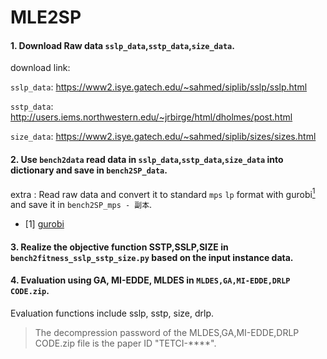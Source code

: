 # MLE2SP

#### 1. Download Raw data `sslp_data`,`sstp_data`,`size_data`.
 download link:

`sslp_data`: https://www2.isye.gatech.edu/~sahmed/siplib/sslp/sslp.html

`sstp_data`: http://users.iems.northwestern.edu/~jrbirge/html/dholmes/post.html

`size_data`: https://www2.isye.gatech.edu/~sahmed/siplib/sizes/sizes.html

#### 2. Use `bench2data` read data in `sslp_data`,`sstp_data`,`size_data` into dictionary and save in `bench2SP_data`.

extra : Read raw data and convert it to standard `mps` `lp` format with gurobi[<sup>1</sup>](#refer-anchor-1) and save it in `bench2SP_mps - 副本`.

<div id="refer-anchor-1"></div>

- [1] [gurobi](https://www.gurobi.com/)

#### 3. Realize the objective function SSTP,SSLP,SIZE in `bench2fitness_sslp_sstp_size.py` based on the input instance data.

#### 4. Evaluation using GA, MI-EDDE, MLDES in `MLDES,GA,MI-EDDE,DRLP CODE.zip`.

Evaluation functions include sslp, sstp, size, drlp.

> The decompression password of the MLDES,GA,MI-EDDE,DRLP CODE.zip file is the paper ID "TETCI-****".
